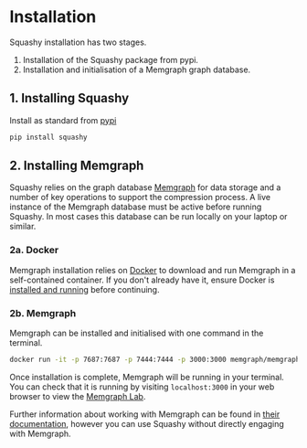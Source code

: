 # Installation
Squashy installation has two stages.

1. Installation of the Squashy package from pypi.
2. Installation and initialisation of a Memgraph graph database.

## 1. Installing Squashy

Install as standard from [pypi](https://pypi.org/project/squashy/)

````bash
pip install squashy
````

## 2. Installing Memgraph
Squashy relies on the graph database [Memgraph](https://memgraph.com/) for data storage and a number of key operations to support 
the compression process. A live instance of the Memgraph database must be active before running Squashy. In most cases 
this database can be run locally on your laptop or similar.

### 2a. Docker
Memgraph installation relies on [Docker](https://www.docker.com/) to download and run Memgraph in a self-contained
container. If you don't already have it, ensure Docker is [installed and running](https://docs.docker.com/get-docker/) 
before continuing.

### 2b. Memgraph
Memgraph can be installed and initialised with one command in the terminal.

```bash
docker run -it -p 7687:7687 -p 7444:7444 -p 3000:3000 memgraph/memgraph-platform
```
Once installation is complete, Memgraph will be running in your terminal. You can check that it is running
by visiting `localhost:3000` in your web browser to view the [Memgraph Lab](https://memgraph.com/docs/memgraph-lab).

Further information about working with Memgraph can be found in [their documentation](https://memgraph.com/docs/memgraph), however you can use Squashy without directly engaging with Memgraph.